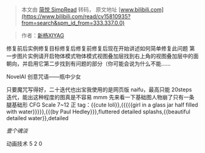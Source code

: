 > 本文由 [简悦 SimpRead](http://ksria.com/simpread/) 转码， 原文地址 [www.bilibili.com](https://www.bilibili.com/read/cv15810935?from=search&spm_id_from=333.337.0.0)

> 作者：[新杨XIYAG](https://space.bilibili.com/8179669)

 修复前后实例修复目标修复后修复前修复后现在开始讲述如何简单修复此问题 第一步图片实例请开启物体模式物体模式视图叠加层找到右上角的视图叠加层中的面朝向，并启用它第二步找到有问题的部分（你可能会说为什么不能......

NovelAI 创意咒语——瓶中少女

只要魔咒写得好，二十迭代也出宝我使用的是网页版 naifu，最高只能 20steps 迭代，能出这种程度的图真是不容易 mmm 先来看一下基础图人物崩了只有一条腿基础形 CFG Scale 7~12 正 tag：{{cute loli}},{{{{{girl in a glass jar half filled with water}}}}},{{{by Paul Hedley}}},fluttered detailed splashs,{{beautiful detailed water}},detailed

_壹个魂淡_

动画技术 5 2 0
